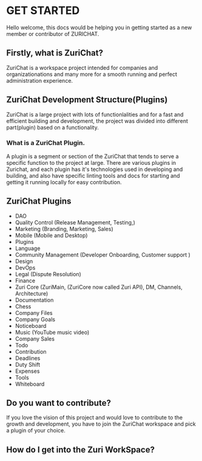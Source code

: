 # GET STARTED
Hello welcome, this docs would be helping you in getting started as a new member or contributor of ZURICHAT.

## Firstly, what is ZuriChat?

ZuriChat is a workspace project intended for companies and organizationations and many more for a smooth running and perfect administration experience.

## ZuriChat Development Structure(Plugins)

ZuriChat is a large project with lots of functionlalities and for a fast and efficient building and development, the project was divided into different part(plugin) based on a functionality.

### What is a ZuriChat Plugin.
A plugin is a segment or section of the ZuriChat that tends to serve a specific function to the project at large. There are various plugins in Zurichat, and each plugin has it's technologies used in developing and building, and also have specific linting tools and docs for starting and getting it running locally for easy contribution.

## ZuriChat Plugins
- DAO
- Quality Control (Release Management, Testing,)
- Marketing (Branding, Marketing, Sales)
- Mobile (Mobile and Desktop)
- Plugins
- Language
- Community Management (Developer Onboarding, Customer support )
- Design
- DevOps
- Legal (Dispute Resolution)
- Finance
- Zuri Core (ZuriMain, (ZuriCore now called Zuri API), DM, Channels, Architecture)
- Documentation
- Chess
- Company Files
- Company Goals 
- Noticeboard
- Music (YouTube music video)
- Company Sales 
- Todo
- Contribution
- Deadlines
- Duty Shift 
- Expenses 
- Tools 
- Whiteboard 

## Do you want to contribute?
If you love the vision of this project and would love to contribute to the growth and development, you have to join the ZuriChat workspace and pick a plugin of your choice.

## How do I get into the Zuri WorkSpace?






